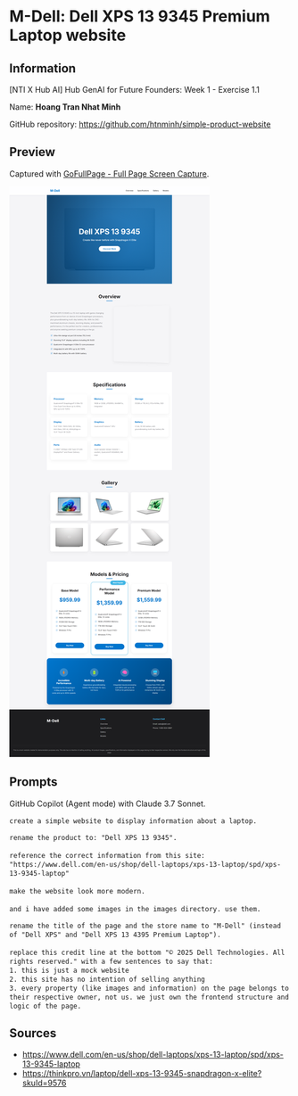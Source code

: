 # M-Dell: Dell XPS 13 9345 Premium Laptop website

## Information
[NTI X Hub AI] Hub GenAI for Future Founders: Week 1 - Exercise 1.1

Name: **Hoang Tran Nhat Minh**

GitHub repository: https://github.com/htnminh/simple-product-website

## Preview
Captured with [GoFullPage - Full Page Screen Capture](https://chromewebstore.google.com/detail/gofullpage-full-page-scre/fdpohaocaechififmbbbbbknoalclacl).

![Preview](./preview.png)

## Prompts
GitHub Copilot (Agent mode) with Claude 3.7 Sonnet.
```
create a simple website to display information about a laptop.
```
```
rename the product to: "Dell XPS 13 9345".

reference the correct information from this site: "https://www.dell.com/en-us/shop/dell-laptops/xps-13-laptop/spd/xps-13-9345-laptop"

make the website look more modern.

and i have added some images in the images directory. use them.
```
```
rename the title of the page and the store name to "M-Dell" (instead of "Dell XPS" and "Dell XPS 13 4395 Premium Laptop").

replace this credit line at the bottom "© 2025 Dell Technologies. All rights reserved." with a few sentences to say that:
1. this is just a mock website
2. this site has no intention of selling anything
3. every property (like images and information) on the page belongs to their respective owner, not us. we just own the frontend structure and logic of the page.
```

## Sources
- https://www.dell.com/en-us/shop/dell-laptops/xps-13-laptop/spd/xps-13-9345-laptop
- https://thinkpro.vn/laptop/dell-xps-13-9345-snapdragon-x-elite?skuId=9576
